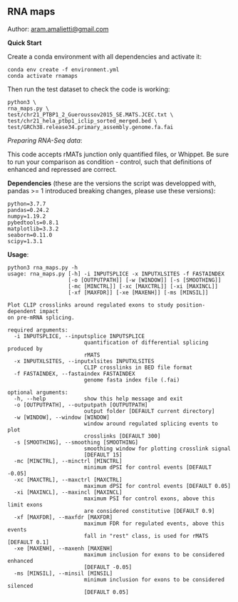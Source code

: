 ## RNA maps
Author: aram.amalietti@gmail.com

**Quick Start**

Create a conda environment with all dependencies and activate it:

```
conda env create -f environment.yml
conda activate rnamaps
```

Then run the test dataset to check the code is working:

```
python3 \
rna_maps.py \
test/chr21_PTBP1_2_Gueroussov2015_SE.MATS.JCEC.txt \
test/chr21_hela_ptbp1_iclip_sorted_merged.bed \
test/GRCh38.release34.primary_assembly.genome.fa.fai
```
*Preparing RNA-Seq data*:

This code accepts rMATs junction only quantified files, or Whippet.
Be sure to run your comparison as condition - control, such that definitions of enhanced and repressed are correct.


**Dependencies** (these are the versions the script was developped with, pandas >= 1 introduced breaking changes, please use these versions):
```
python=3.7.7  
pandas=0.24.2  
numpy=1.19.2  
pybedtools=0.8.1  
matplotlib=3.3.2
seaborn=0.11.0
scipy=1.3.1
```

**Usage**:  
```
python3 rna_maps.py -h                                                                                                                                                      
usage: rna_maps.py [-h] -i INPUTSPLICE -x INPUTXLSITES -f FASTAINDEX
                   [-o [OUTPUTPATH]] [-w [WINDOW]] [-s [SMOOTHING]]
                   [-mc [MINCTRL]] [-xc [MAXCTRL]] [-xi [MAXINCL]]
                   [-xf [MAXFDR]] [-xe [MAXENH]] [-ms [MINSIL]]

Plot CLIP crosslinks around regulated exons to study position-dependent impact
on pre-mRNA splicing.

required arguments:
  -i INPUTSPLICE, --inputsplice INPUTSPLICE
                        quantification of differential splicing produced by
                        rMATS
  -x INPUTXLSITES, --inputxlsites INPUTXLSITES
                        CLIP crosslinks in BED file format
  -f FASTAINDEX, --fastaindex FASTAINDEX
                        genome fasta index file (.fai)

optional arguments:
  -h, --help            show this help message and exit
  -o [OUTPUTPATH], --outputpath [OUTPUTPATH]
                        output folder [DEFAULT current directory]
  -w [WINDOW], --window [WINDOW]
                        window around regulated splicing events to plot
                        crosslinks [DEFAULT 300]
  -s [SMOOTHING], --smoothing [SMOOTHING]
                        smoothing window for plotting crosslink signal
                        [DEFAULT 15]
  -mc [MINCTRL], --minctrl [MINCTRL]
                        minimum dPSI for control events [DEFAULT -0.05]
  -xc [MAXCTRL], --maxctrl [MAXCTRL]
                        maximum dPSI for control events [DEFAULT 0.05]
  -xi [MAXINCL], --maxincl [MAXINCL]
                        maximum PSI for control exons, above this limit exons
                        are considered constitutive [DEFAULT 0.9]
  -xf [MAXFDR], --maxfdr [MAXFDR]
                        maximum FDR for regulated events, above this events
                        fall in "rest" class, is used for rMATS [DEFAULT 0.1]
  -xe [MAXENH], --maxenh [MAXENH]
                        maximum inclusion for exons to be considered enhanced
                        [DEFAULT -0.05]
  -ms [MINSIL], --minsil [MINSIL]
                        minimum inclusion for exons to be considered silenced
                        [DEFAULT 0.05] 
```
